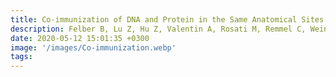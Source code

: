 ```yaml
---
title: Co-immunization of DNA and Protein in the Same Anatomical Sites Induces Superior Protective Immune Responses against SHIV Challenge
description: Felber B, Lu Z, Hu Z, Valentin A, Rosati M, Remmel C, Weiner J, Carpenter M, Faircloth K, Stanfield-Oakley S, Williams W, Shen X, Tomaras G, LaBranche C, Montefiori D, Trinh H, Rao M, Alam M, Vandergrift N, O Saunders K, Wang Y, Rountree W, Das J*, Alter G, Reed S, Aye P, Schiro F, Pahar B, Dufour J, Veazey R, Marx P, Venzon D, Shaw G, Ferrari G, Ackerman M, Haynes B, Pavlakis G
date: 2020-05-12 15:01:35 +0300
image: '/images/Co-immunization.webp'
tags: 
---
```

